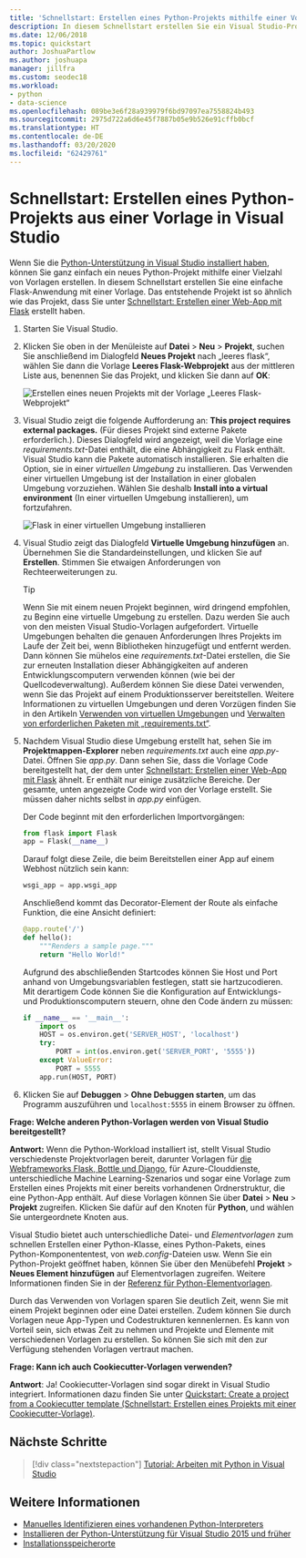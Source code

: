 ```yaml
---
title: 'Schnellstart: Erstellen eines Python-Projekts mithilfe einer Vorlage'
description: In diesem Schnellstart erstellen Sie ein Visual Studio-Projekt für Python mithilfe der integrierten Vorlage für eine einfache Flask-App.
ms.date: 12/06/2018
ms.topic: quickstart
author: JoshuaPartlow
ms.author: joshuapa
manager: jillfra
ms.custom: seodec18
ms.workload:
- python
- data-science
ms.openlocfilehash: 089be3e6f28a939979f6bd97097ea7558824b493
ms.sourcegitcommit: 2975d722a6d6e45f7887b05e9b526e91cffb0bcf
ms.translationtype: HT
ms.contentlocale: de-DE
ms.lasthandoff: 03/20/2020
ms.locfileid: "62429761"
---
```

# <a name="quickstart-create-a-python-project-from-a-template-in-visual-studio"></a>Schnellstart: Erstellen eines Python-Projekts aus einer Vorlage in Visual Studio

Wenn Sie die [Python-Unterstützung in Visual Studio installiert haben](installing-python-support-in-visual-studio.md), können Sie ganz einfach ein neues Python-Projekt mithilfe einer Vielzahl von Vorlagen erstellen. In diesem Schnellstart erstellen Sie eine einfache Flask-Anwendung mit einer Vorlage. Das entstehende Projekt ist so ähnlich wie das Projekt, dass Sie unter [Schnellstart: Erstellen einer Web-App mit Flask](../ide/quickstart-python.md) erstellt haben.

1. Starten Sie Visual Studio.

1. Klicken Sie oben in der Menüleiste auf **Datei** > **Neu** > **Projekt**, suchen Sie anschließend im Dialogfeld **Neues Projekt** nach „leeres flask“, wählen Sie dann die Vorlage **Leeres Flask-Webprojekt** aus der mittleren Liste aus, benennen Sie das Projekt, und klicken Sie dann auf **OK**:

    ![Erstellen eines neuen Projekts mit der Vorlage „Leeres Flask-Webprojekt“](media/quickstart-python-06-blank-flask-template.png)

1. Visual Studio zeigt die folgende Aufforderung an: **This project requires external packages.** (Für dieses Projekt sind externe Pakete erforderlich.). Dieses Dialogfeld wird angezeigt, weil die Vorlage eine *requirements.txt*-Datei enthält, die eine Abhängigkeit zu Flask enthält. Visual Studio kann die Pakete automatisch installieren. Sie erhalten die Option, sie in einer *virtuellen Umgebung* zu installieren. Das Verwenden einer virtuellen Umgebung ist der Installation in einer globalen Umgebung vorzuziehen. Wählen Sie deshalb **Install into a virtual environment** (In einer virtuellen Umgebung installieren), um fortzufahren.

    ![Flask in einer virtuellen Umgebung installieren](media/quickstart-python-07-install-into-virtual-environment.png)

1. Visual Studio zeigt das Dialogfeld **Virtuelle Umgebung hinzufügen** an. Übernehmen Sie die Standardeinstellungen, und klicken Sie auf **Erstellen**. Stimmen Sie etwaigen Anforderungen von Rechteerweiterungen zu.

    > [!Tip]
    > Wenn Sie mit einem neuen Projekt beginnen, wird dringend empfohlen, zu Beginn eine virtuelle Umgebung zu erstellen. Dazu werden Sie auch von den meisten Visual Studio-Vorlagen aufgefordert. Virtuelle Umgebungen behalten die genauen Anforderungen Ihres Projekts im Laufe der Zeit bei, wenn Bibliotheken hinzugefügt und entfernt werden. Dann können Sie mühelos eine *requirements.txt*-Datei erstellen, die Sie zur erneuten Installation dieser Abhängigkeiten auf anderen Entwicklungscomputern verwenden können (wie bei der Quellcodeverwaltung). Außerdem können Sie diese Datei verwenden, wenn Sie das Projekt auf einem Produktionsserver bereitstellen. Weitere Informationen zu virtuellen Umgebungen und deren Vorzügen finden Sie in den Artikeln [Verwenden von virtuellen Umgebungen](../python/selecting-a-python-environment-for-a-project.md#use-virtual-environments) und [Verwalten von erforderlichen Paketen mit „requirements.txt“](../python/managing-required-packages-with-requirements-txt.md).

1. Nachdem Visual Studio diese Umgebung erstellt hat, sehen Sie im **Projektmappen-Explorer** neben *requirements.txt* auch eine *app.py*-Datei. Öffnen Sie *app.py*. Dann sehen Sie, dass die Vorlage Code bereitgestellt hat, der dem unter [Schnellstart: Erstellen einer Web-App mit Flask](../ide/quickstart-python.md) ähnelt. Er enthält nur einige zusätzliche Bereiche. Der gesamte, unten angezeigte Code wird von der Vorlage erstellt. Sie müssen daher nichts selbst in *app.py* einfügen.

    Der Code beginnt mit den erforderlichen Importvorgängen:

    ```python
    from flask import Flask
    app = Flask(__name__)
    ```

    Darauf folgt diese Zeile, die beim Bereitstellen einer App auf einem Webhost nützlich sein kann:

    ```python
    wsgi_app = app.wsgi_app
    ```

    Anschließend kommt das Decorator-Element der Route als einfache Funktion, die eine Ansicht definiert:

    ```python
    @app.route('/')
    def hello():
        """Renders a sample page."""
        return "Hello World!"
    ```

    Aufgrund des abschließenden Startcodes können Sie Host und Port anhand von Umgebungsvariablen festlegen, statt sie hartzucodieren. Mit derartigem Code können Sie die Konfiguration auf Entwicklungs- und Produktionscomputern steuern, ohne den Code ändern zu müssen:

    ```python
    if __name__ == '__main__':
        import os
        HOST = os.environ.get('SERVER_HOST', 'localhost')
        try:
            PORT = int(os.environ.get('SERVER_PORT', '5555'))
        except ValueError:
            PORT = 5555
        app.run(HOST, PORT)
    ```

1. Klicken Sie auf **Debuggen** > **Ohne Debuggen starten**, um das Programm auszuführen und `localhost:5555` in einem Browser zu öffnen.

**Frage: Welche anderen Python-Vorlagen werden von Visual Studio bereitgestellt?**

**Antwort:** Wenn die Python-Workload installiert ist, stellt Visual Studio verschiedenste Projektvorlagen bereit, darunter Vorlagen für [die Webframeworks Flask, Bottle und Django](../python/python-web-application-project-templates.md), für Azure-Clouddienste, unterschiedliche Machine Learning-Szenarios und sogar eine Vorlage zum Erstellen eines Projekts mit einer bereits vorhandenen Ordnerstruktur, die eine Python-App enthält. Auf diese Vorlagen können Sie über **Datei** > **Neu** > **Projekt** zugreifen. Klicken Sie dafür auf den Knoten für **Python**, und wählen Sie untergeordnete Knoten aus.

Visual Studio bietet auch unterschiedliche Datei- und *Elementvorlagen* zum schnellen Erstellen einer Python-Klasse, eines Python-Pakets, eines Python-Komponententest, von *web.config*-Dateien usw. Wenn Sie ein Python-Projekt geöffnet haben, können Sie über den Menübefehl **Projekt** > **Neues Element hinzufügen** auf Elementvorlagen zugreifen. Weitere Informationen finden Sie in der [Referenz für Python-Elementvorlagen](python-item-templates.md).

Durch das Verwenden von Vorlagen sparen Sie deutlich Zeit, wenn Sie mit einem Projekt beginnen oder eine Datei erstellen. Zudem können Sie durch Vorlagen neue App-Typen und Codestrukturen kennenlernen. Es kann von Vorteil sein, sich etwas Zeit zu nehmen und Projekte und Elemente mit verschiedenen Vorlagen zu erstellen. So können Sie sich mit den zur Verfügung stehenden Vorlagen vertraut machen.

**Frage: Kann ich auch Cookiecutter-Vorlagen verwenden?**

**Antwort**: Ja! Cookiecutter-Vorlagen sind sogar direkt in Visual Studio integriert. Informationen dazu finden Sie unter [Quickstart: Create a project from a Cookiecutter template (Schnellstart: Erstellen eines Projekts mit einer Cookiecutter-Vorlage)](../python/quickstart-04-python-in-visual-studio-project-from-cookiecutter.md).

## <a name="next-steps"></a>Nächste Schritte

> [!div class="nextstepaction"]
> [Tutorial: Arbeiten mit Python in Visual Studio](tutorial-working-with-python-in-visual-studio-step-01-create-project.md)

## <a name="see-also"></a>Weitere Informationen

- [Manuelles Identifizieren eines vorhandenen Python-Interpreters](managing-python-environments-in-visual-studio.md#manually-identify-an-existing-environment)
- [Installieren der Python-Unterstützung für Visual Studio 2015 und früher](installing-python-support-in-visual-studio.md)
- [Installationsspeicherorte](installing-python-support-in-visual-studio.md#install-locations)
